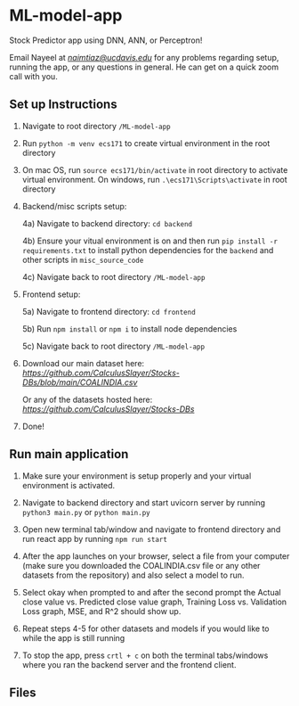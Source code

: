# ML-model-app
Stock Predictor app using DNN, ANN, or Perceptron!

Email Nayeel at *naimtiaz@ucdavis.edu* for any problems regarding setup, running the app, or any questions in general. He can get on a quick zoom call with you.

## Set up Instructions

1) Navigate to root directory `/ML-model-app`

2) Run `python -m venv ecs171` to create virtual environment
in the root directory

3) On mac OS, run `source ecs171/bin/activate` in root directory to activate virtual environment. On windows, run `.\ecs171\Scripts\activate` in root directory

4) Backend/misc scripts setup:
    
    4a) Navigate to backend directory: `cd backend`
    
    4b) Ensure your vitual environment is on and then run `pip install -r requirements.txt` to install python dependencies for the `backend` and other scripts in `misc_source_code`
    
    4c) Navigate back to root directory `/ML-model-app`

5) Frontend setup:
    
    5a) Navigate to frontend directory: `cd frontend`
    
    5b) Run `npm install` or `npm i` to install node dependencies
    
    5c) Navigate back to root directory `/ML-model-app`

6) Download our main dataset here: *https://github.com/CalculusSlayer/Stocks-DBs/blob/main/COALINDIA.csv* 

    Or any of the datasets hosted here: *https://github.com/CalculusSlayer/Stocks-DBs*

7) Done!

## Run main application

1) Make sure your environment is setup properly and your virtual environment is activated.

2) Navigate to backend directory and start uvicorn server by running `python3 main.py` or `python main.py`

3) Open new terminal tab/window and navigate to frontend directory and run react app by running `npm run start`

4) After the app launches on your browser, select a file from your computer (make sure you downloaded the COALINDIA.csv file or any other datasets from the repository) and also select a model to run.

5) Select okay when prompted to and after the second prompt the Actual close value vs. Predicted close value graph, Training Loss vs. Validation Loss graph, MSE, and R^2 should show up.

6) Repeat steps 4-5 for other datasets and models if you would like to while the app is still running

6) To stop the app, press `crtl + c` on both the terminal tabs/windows where you ran the backend server and the frontend client.

## Files